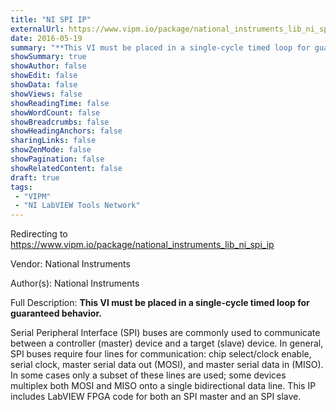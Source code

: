 ```yaml
---
title: "NI SPI IP"
externalUrl: https://www.vipm.io/package/national_instruments_lib_ni_spi_ip
date: 2016-05-19
summary: "**This VI must be placed in a single-cycle timed loop for guaranteed behavior."
showSummary: true
showAuthor: false
showEdit: false
showData: false
showViews: false
showReadingTime: false
showWordCount: false
showBreadcrumbs: false
showHeadingAnchors: false
sharingLinks: false
showZenMode: false
showPagination: false
showRelatedContent: false
draft: true
tags:
 - "VIPM"
 - "NI LabVIEW Tools Network"
---
```


Redirecting to https://www.vipm.io/package/national_instruments_lib_ni_spi_ip

Vendor: National Instruments

Author(s): National Instruments
 
Full Description:
**This VI must be placed in a single-cycle timed loop for guaranteed behavior.**

Serial Peripheral Interface (SPI) buses are commonly used to communicate between a controller (master) device and a target (slave) device. In general, SPI buses require four lines for communication: chip select/clock enable, serial clock, master serial data out (MOSI), and master serial data in (MISO). In some cases only a subset of these lines are used; some devices multiplex both MOSI and MISO onto a single bidirectional data line. This IP includes LabVIEW FPGA code for both an SPI master and an SPI slave.